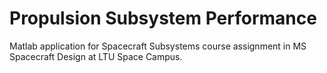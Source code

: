 # Propulsion Subsystem Performance
Matlab application for Spacecraft Subsystems course assignment in MS Spacecraft Design at LTU Space Campus.
